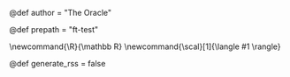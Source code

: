 @def author = "The Oracle"

@def prepath = "ft-test"

\newcommand{\R}{\mathbb R}
\newcommand{\scal}[1]{\langle #1 \rangle}

@def generate_rss = false
